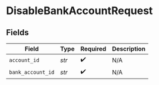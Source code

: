 # DisableBankAccountRequest


## Fields

| Field              | Type               | Required           | Description        |
| ------------------ | ------------------ | ------------------ | ------------------ |
| `account_id`       | *str*              | :heavy_check_mark: | N/A                |
| `bank_account_id`  | *str*              | :heavy_check_mark: | N/A                |